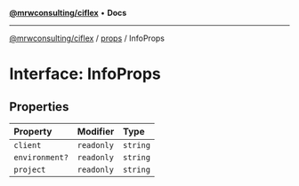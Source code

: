 [**@mrwconsulting/ciflex**](../../README.md) • **Docs**

***

[@mrwconsulting/ciflex](../../README.md) / [props](../README.md) / InfoProps

# Interface: InfoProps

## Properties

| Property | Modifier | Type |
| :------ | :------ | :------ |
| `client` | `readonly` | `string` |
| `environment?` | `readonly` | `string` |
| `project` | `readonly` | `string` |
